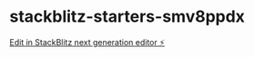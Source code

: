 # stackblitz-starters-smv8ppdx

[Edit in StackBlitz next generation editor ⚡️](https://stackblitz.com/~/github.com/firemoney81-naldon/stackblitz-starters-smv8ppdx)